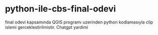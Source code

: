 # python-ile-cbs-final-odevi
final odevi kapsamında   QGIS programı uzerinden python kodlamasıyla clip islemi gerceklestirilmistir.
Chatgpt yardimi
